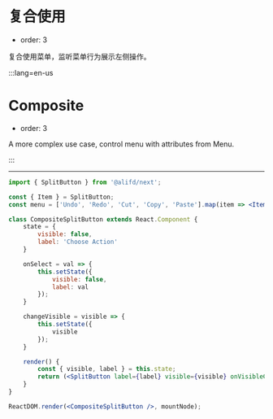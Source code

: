 # 复合使用

- order: 3

复合使用菜单，监听菜单行为展示左侧操作。

:::lang=en-us
# Composite

- order: 3

A more complex use case, control menu with attributes from Menu.

:::

---

````jsx
import { SplitButton } from '@alifd/next';

const { Item } = SplitButton;
const menu = ['Undo', 'Redo', 'Cut', 'Copy', 'Paste'].map(item => <Item key={item}>{item}</Item>);

class CompositeSplitButton extends React.Component {
    state = {
        visible: false,
        label: 'Choose Action'
    }

    onSelect = val => {
        this.setState({
            visible: false,
            label: val
        });
    }

    changeVisible = visible => {
        this.setState({
            visible
        });
    }

    render() {
        const { visible, label } = this.state;
        return (<SplitButton label={label} visible={visible} onVisibleChange={this.changeVisible} onItemClick={this.onSelect} type="primary">{menu}</SplitButton>);
    }
}

ReactDOM.render(<CompositeSplitButton />, mountNode);
````
